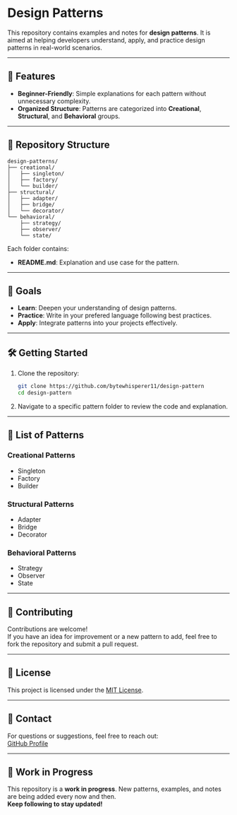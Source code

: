 # Design Patterns

This repository contains examples and notes for **design patterns**. It is aimed at helping developers understand, apply, and practice design patterns in real-world scenarios.

---

## 🚀 Features
- **Beginner-Friendly**: Simple explanations for each pattern without unnecessary complexity.
- **Organized Structure**: Patterns are categorized into **Creational**, **Structural**, and **Behavioral** groups.
---

## 📂 Repository Structure

```plaintext
design-patterns/
├── creational/
│   ├── singleton/
│   ├── factory/
│   └── builder/
├── structural/
│   ├── adapter/
│   ├── bridge/
│   └── decorator/
└── behavioral/
    ├── strategy/
    ├── observer/
    └── state/
```

Each folder contains:
- **README.md**: Explanation and use case for the pattern.

---

## 🎯 Goals

- **Learn**: Deepen your understanding of design patterns.
- **Practice**: Write in your prefered language following best practices.
- **Apply**: Integrate patterns into your projects effectively.

---

## 🛠️ Getting Started

1. Clone the repository:
   ```bash
   git clone https://github.com/bytewhisperer11/design-pattern
   cd design-pattern
   ```
2. Navigate to a specific pattern folder to review the code and explanation.

---

## 📖 List of Patterns

### Creational Patterns
- Singleton
- Factory
- Builder

### Structural Patterns
- Adapter
- Bridge
- Decorator

### Behavioral Patterns
- Strategy
- Observer
- State

---

## 🤝 Contributing

Contributions are welcome!  
If you have an idea for improvement or a new pattern to add, feel free to fork the repository and submit a pull request.

---

## 📜 License

This project is licensed under the [MIT License](LICENSE).

---

## 📧 Contact

For questions or suggestions, feel free to reach out:  
[GitHub Profile](https://github.com/bytewhisperer11)

---

## 🚧 Work in Progress

This repository is a **work in progress**. New patterns, examples, and notes are being added every now and then.  
**Keep following to stay updated!**

